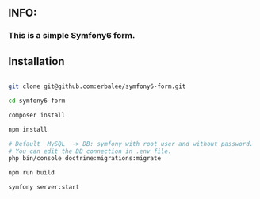 ## INFO:

### This is a simple Symfony6 form. 

## Installation


```bash

git clone git@github.com:erbalee/symfony6-form.git

cd symfony6-form

composer install

npm install

# Default  MySQL  -> DB: symfony with root user and without password.
# You can edit the DB connection in .env file. 
php bin/console doctrine:migrations:migrate

npm run build

symfony server:start


```
